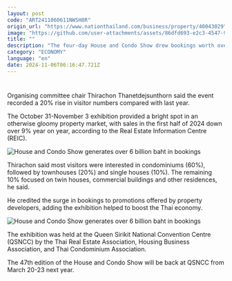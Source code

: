 ```yaml
---
layout: post
code: "ART2411060611NWSH8R"
origin_url: "https://www.nationthailand.com/business/property/40043029"
image: "https://github.com/user-attachments/assets/86dfd693-e2c3-4547-9f6f-ce93fd15b731"
title: ""
description: "The four-day House and Condo Show drew bookings worth over 6 billion baht with total purchases expected to exceed 10 billion baht, exhibition organisers said on Tuesday."
category: "ECONOMY"
language: "en"
date: 2024-11-06T06:16:47.721Z
---
```


# 









Organising committee chair Thirachon Thanetdejsunthorn said the event recorded a 20% rise in visitor numbers compared with last year.

The October 31-November 3 exhibition provided a bright spot in an otherwise gloomy property market, with sales in the first half of 2024 down over 9% year on year, according to the Real Estate Information Centre (REIC).

  ![House and Condo Show generates over 6 billion baht in bookings](https://github.com/user-attachments/assets/fca607dc-befb-4311-b800-239edfaa039e)

Thirachon said most visitors were interested in condominiums (60%), followed by townhouses (20%) and single houses (10%). The remaining 10% focused on twin houses, commercial buildings and other residences, he said.

He credited the surge in bookings to promotions offered by property developers, adding the exhibition helped to boost the Thai economy.

  ![House and Condo Show generates over 6 billion baht in bookings](https://github.com/user-attachments/assets/459404e8-f6c4-4dc6-8fbc-0007de5c3e04)

The exhibition was held at the Queen Sirikit National Convention Centre (QSNCC) by the Thai Real Estate Association, Housing Business Association, and Thai Condominium Association.

The 47th edition of the House and Condo Show will be back at QSNCC from March 20-23 next year.

